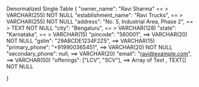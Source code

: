 Denormalized Single Table
{
  "owner_name": "Ravi Sharma"                      == > VARCHAR(255) NOT NULL
  "establishment_name": "Ravi Trucks",            == > VARCHAR(255) NOT NULL
  "address": "No. 5, Industrial Area, Phase 2",    == > TEXT          NOT NULL
  "city": "Bengaluru",                            == > VARCHAR(128)
  "state": "Karnataka",                            == > VARCHAR(15)
  "pincode": "560001",                            ==>  VARCHAR(20)  NOT NULL
  "gstin": "29ABCDE1234F2Z5",                    ==>  VARCHAR(15)
  "primary_phone": "+919900365451",                ==>  VARCHAR(20)  NOT NULL
  "secondary_phone": null,                        ==>  VARCHAR(20) 
  "email": "ravi@example.com",                    ==>  VARCHAR(50)
  "offerings": ["LCV", "SCV"],                    ==>  Array of Text , TEXT[] NOT NULL
  
}